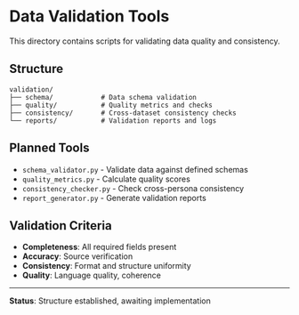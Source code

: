 # Data Validation Tools

This directory contains scripts for validating data quality and consistency.

## Structure

```
validation/
├── schema/            # Data schema validation
├── quality/           # Quality metrics and checks
├── consistency/       # Cross-dataset consistency checks
└── reports/           # Validation reports and logs
```

## Planned Tools

- `schema_validator.py` - Validate data against defined schemas
- `quality_metrics.py` - Calculate quality scores
- `consistency_checker.py` - Check cross-persona consistency
- `report_generator.py` - Generate validation reports

## Validation Criteria

- **Completeness**: All required fields present
- **Accuracy**: Source verification
- **Consistency**: Format and structure uniformity
- **Quality**: Language quality, coherence

---

**Status**: Structure established, awaiting implementation